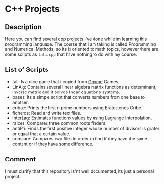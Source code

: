 # C++ Projects

## Description

Here you can find several cpp projects i've done while im learning this programming language. The course that i am taking is called Programming and Numerical Methods, so its is oriented to math topics, however there are some scripts as ```tali.cpp``` that have nothing to do with my course.

## List of Scripts

* tali: Is a dice game that i copied from [Gnome](https://www.gnome.org/) Games. 
* LinAlg: Contains several linear algebra matrix functions as determinant, inverse matrix and it solves linear equations systems.
* bases: Its a simple script that converts numbers from one base to another.
* cribae: Prints the first n prime numbers using Eratostenes Cribe.
* ficheros: Read and write text files.
* interLag: Estimates functions values by using Lagrange Interpolation.
* raices: Compares three common roots finders.
* antiPri: Finds the first positive integer whose number of divisors is grater or equal that a certain value.
* compare: Compares two files in order to find if they have the same content or if they hava some difference.


## Comment

I must clarify that this repository is'nt well documented, its just a personal project.
